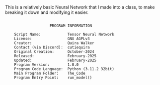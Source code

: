 This is a relatively basic Neural Network that I made into a class, to make breaking it down and modifying it easier.

~~~~~~~~~~~~~~~~~~~~~~~~~~~~~~~~~~~~~~~~~~~~~~~~~~~~~~~~

                    PROGRAM INFORMATION

    Script Name:            Tensor Neural Network
    License:                GNU AGPLv3
    Creator:                Quira Walker
    Contact (via Discord):  cutiequira
    Original Creation:      October-2024
    Released:               February-2025
    Updated:                February-2025
    Program Version:        1.0.0
    Program Code Language:  Python (3.11.2 32bit)
    Main Program Folder:    The_Code
    Program Entry Point:    run_model()

~~~~~~~~~~~~~~~~~~~~~~~~~~~~~~~~~~~~~~~~~~~~~~~~~~~~~~~~